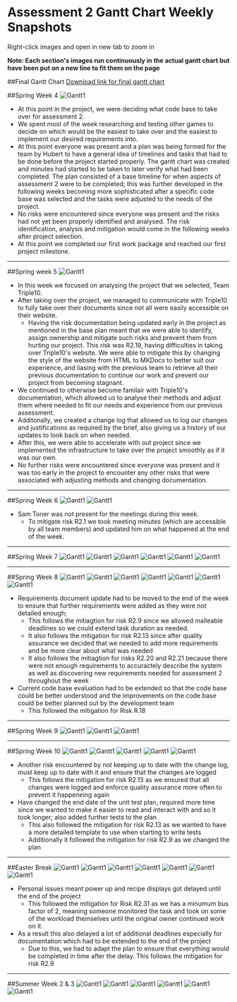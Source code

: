 # Assessment 2 Gantt Chart Weekly Snapshots
Right-click images and open in new tab to zoom in

**Note: Each section's images run continuously in the actual gantt chart but have been put on a new line to fit them on the page**

##Final Gantt Chart
[Download link for final gantt chart](images/gantt/BCSAssessment2GanttChart.xlsx)

##Spring Week 4
![Gantt1](images/gantt/Week1WP0.png)

- At this point in the project, we were deciding what code base to take over for assessment 2.
- We spent most of the week researching and testing other games to decide on which would be the easiest to take over
and the easiest to implement our desired requirements into.
- At this point everyone was present and a plan was being formed for the team by Hubert to have a general idea of timelines and 
tasks that had to be done before the project started properly. The gantt chart was created and minutes had started to be taken to
later verify what had been completed. The plan consisted of a base timeline for when aspects of assessment 2 were to be completed; this 
was further developed in the following weeks becoming more sophisticated after a specific code base was selected and the tasks were adjusted to the needs of the project.
- No risks were encountered since everyone was present and the risks had not yet been properly identified and analysed. The risk identification, analysis 
and mitigation would come in the following weeks after project selection. 
- At this point we completed our first work package and reached our first project milestone.

<hr>

##Spring week 5
![Gantt1](images/gantt/Week2.png)

- In this week we focused on analysing the project that we selected, Team Triple10.
- After taking over the project, we managed to communicate with Triple10 to fully take over their documents since not all were easily accessible on their website.
	- Having the risk documentation being updated early in the project as mentioned in the base plan meant that we were able to identify, assign ownership and mitigate such risks and
 prevent them from hurting our project. This risk was R2.19, having difficulties in taking over Triple10's website. We were able to mitigate this by changing the style of the website from HTML to MKDocs to better suit our experience, 
and liasing with the previous team to retrieve all their previous documentation to continue our work and prevent our project from becoming stagnant.
-  We continued to otherwise become familair with Triple10's documentation, which allowed us to analyse their methods and adjust them where needed to fit our needs and experience from our previous assessment.
- Additonally, we created a change log that allowed us to log our changes and justifications as required by the brief, also giving us a history of our updates to look back on when needed.
- After this, we were able to accelerate with out project since we implemented the infrastructure to take over the project smoothly as if it was our own.
- No further risks were encountered since everyone was present and it was too early in the project to encounter any other risks that were associated with adjusting methods and changing documentation.

<hr>

##Spring Week 6
![Gantt1](images/gantt/Week3a.png)
![Gantt1](images/gantt/Week3b.png)

- Sam Toner was not present for the meetings during this week. 
	- To mitigate risk R2.1 we took meeting minutes (which are accessible by all team members) 
and updated him on what happened at the end of the week.

<hr>

##Spring Week 7
![Gantt1](images/gantt/Week4a.png)
![Gantt1](images/gantt/Week4b.png)
![Gantt1](images/gantt/Week4c.png)
![Gantt1](images/gantt/Week4d.png)
![Gantt1](images/gantt/Week4e.png)
![Gantt1](images/gantt/Week4f.png)

<hr>

##Spring Week 8
![Gantt1](images/gantt/Week5a.png)
![Gantt1](images/gantt/Week5b.png)
![Gantt1](images/gantt/Week5c.png)
![Gantt1](images/gantt/Week5d.png)
![Gantt1](images/gantt/Week5e.png)
![Gantt1](images/gantt/Week5f.png)
![Gantt1](images/gantt/Week4g.png)

- Requirements document update had to be moved to the end of the week to ensure that further requirements were added as they were not detailed enough; 
	- This follows the mitiagtion for risk R2.9 since we allowed malleable deadlines so we could extend task duration as needed.
	- It also follows the mitigation for risk R2.13 since after quality assurance we decided that we needed to add more requirements and be more clear about what was needed
	- It also follows the mitiagtion for risks R2.20 and R2.21 because there were not enough requirements to accuractely describe the system as well as discovering new requirements needed for assessment 2 throughout the week
- Current code base evaluation had to be extended so that the code base could be better understood and the improvements on the code base could be better planned out by the development team
	- This followed the mitigation for Risk R.18
	

<hr>

##Spring Week 9
![Gantt1](images/gantt/Week6a.png)
![Gantt1](images/gantt/Week6b.png)
![Gantt1](images/gantt/Week6c.png)

<hr>

##Spring Week 10
![Gantt1](images/gantt/Week7a.png)
![Gantt1](images/gantt/Week7b.png)
![Gantt1](images/gantt/Week7c.png)
![Gantt1](images/gantt/Week7d.png)
![Gantt1](images/gantt/Week7e.png)

- Another risk encountered by not keeping up to date with the change log, must keep up to date with it and ensure that the changes are logged
	- This follows the mitigation for risk R2.13 as we ensured that all changes were logged and enforce quality assurance more often to prevent it happeneing again
- Have changed the end date of the unit test plan, required more time since we wanted to make it easier to read and interact with and so it took longer; also added further tests to the plan
	- This also followed the mitigation for risk R2.13 as we wanted to have a more detailed template to use when starting to write tests
	- Additionally it followed the mitigation for risk R2.9 as we changed the plan

<hr>

##Easter Break
![Gantt1](images/gantt/Eastera.png)
![Gantt1](images/gantt/Easterb.png)
![Gantt1](images/gantt/Easterc.png)
![Gantt1](images/gantt/Easterd.png)
![Gantt1](images/gantt/Eastere.png)
![Gantt1](images/gantt/Easterf.png)
![Gantt1](images/gantt/Easterg.png)

- Personal issues meant power up and recipe displays got delayed until the end of the project
	- This followed the mitigation for Risk R2.31 as we has a minumum bus factor of 2, 
	meaning someone monitored the task and took on some of the workload themselves until the original owner continued work on it.
- As a result this also delayed a lot of additional deadlines especially for documentation which had to be extended to the end of the project
	- Due to this, we had to adapt the plan to ensure that everything would be completed in time after the delay. This follows the mitigation for risk R2.9
	
<hr>

##Summer Week 2 & 3
![Gantt1](images/gantt/Week8a.png)
![Gantt1](images/gantt/Week8b.png)
![Gantt1](images/gantt/Week8c.png)
![Gantt1](images/gantt/Week8d.png)
![Gantt1](images/gantt/Week8e.png)
![Gantt1](images/gantt/Week8f.png)